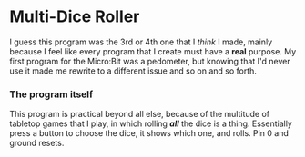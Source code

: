 # Multi-Dice Roller


I guess this program was the 3rd or 4th one that I *think* I made, mainly because I feel like every program 
that I create must have a **real** purpose. My first program for the Micro:Bit was a pedometer, but knowing
that I'd never use it made me rewrite to a different issue and so on and so forth. 


### The program itself


This program is practical beyond all else, because of the multitude of tabletop games that I play, in which 
rolling **_all_** the dice is a thing. Essentially press a button to choose the dice, it shows which one,
and rolls. Pin 0 and ground resets.

